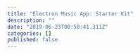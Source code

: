 ```yaml
---
title: "Electron Music App: Starter Kit"
description: ""
date: "2019-06-23T00:50:41.311Z"
categories: []
published: false
---
```



